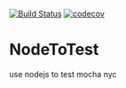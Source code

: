 [![Build Status](https://travis-ci.org/baixinL/NodeToTest.svg?branch=master)](https://travis-ci.org/baixinL/NodeToTest)
[![codecov](https://codecov.io/gh/baixinL/building_baixinL/branch/master/graph/badge.svg)](https://codecov.io/gh/baixinL/building_baixinL)
# NodeToTest
use nodejs to test
mocha
nyc
